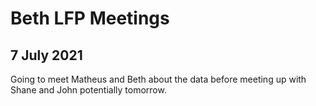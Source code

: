 # Beth LFP Meetings

## 7 July 2021
Going to meet Matheus and Beth about the data before meeting up with Shane and John potentially tomorrow.